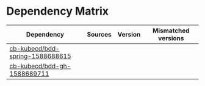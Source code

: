# Dependency Matrix

Dependency | Sources | Version | Mismatched versions
---------- | ------- | ------- | -------------------
[cb-kubecd/bdd-spring-1588688615](https://github.com/cb-kubecd/bdd-spring-1588688615.git) |  | []() | 
[cb-kubecd/bdd-gh-1588689711](https://github.com/cb-kubecd/bdd-gh-1588689711.git) |  | []() | 
